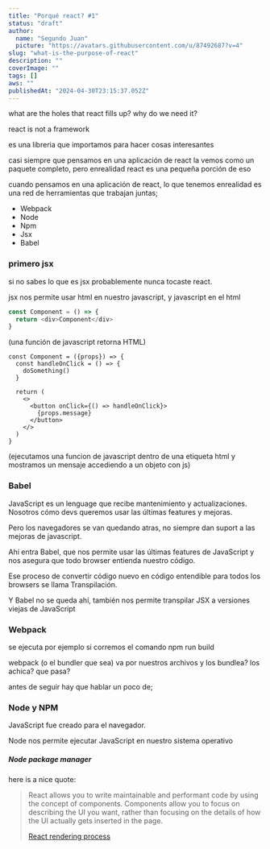 ```yaml
---
title: "Porqué react? #1"
status: "draft"
author:
  name: "Segundo Juan"
  picture: "https://avatars.githubusercontent.com/u/87492687?v=4"
slug: "what-is-the-purpose-of-react"
description: ""
coverImage: ""
tags: []
aws: ""
publishedAt: "2024-04-30T23:15:37.052Z"
---
```


what are the holes that react fills up? why do we need it?

react is not a framework

es una libreria que importamos para hacer cosas interesantes

casi siempre que pensamos en una aplicación de react la vemos como un paquete completo, pero enrealidad react es una pequeña porción de eso

cuando pensamos en una aplicación de react, lo que tenemos enrealidad es una red de herramientas que trabajan juntas;

- Webpack
- Node
- Npm
- Jsx
- Babel

### primero jsx

si no sabes lo que es jsx probablemente nunca tocaste react.

jsx nos permite usar html en nuestro javascript, y javascript en el html

```javascript
const Component = () => {
  return <div>Component</div>
}
```

(una función de javascript retorna HTML)

```typescriptreact
const Component = ({props}) => {
  const handleOnClick = () => {
    doSomething()
  }

  return (
    <>
      <button onClick={() => handleOnClick}>
        {props.message}
      </button>
    </>
  )
}

```

(ejecutamos una funcion de javascript dentro de una etiqueta html y mostramos un mensaje accediendo a un objeto con js)

### Babel

JavaScript es un lenguage que recibe mantenimiento y actualizaciones. Nosotros cómo devs queremos usar las últimas features y mejoras.

Pero los navegadores se van quedando atras, no siempre dan suport a las mejoras de javascript.

Ahí entra Babel, que nos permite usar las últimas features de JavaScript y nos asegura que todo browser entienda nuestro código.

Ese proceso de convertir código nuevo en código entendible para todos los browsers se llama Transpilación.

Y Babel no se queda ahí, también nos permite transpilar JSX a versiones viejas de JavaScript

### Webpack

se ejecuta por ejemplo si corremos el comando npm run build

webpack (o el bundler que sea) va por nuestros archivos y los bundlea? los achica? que pasa?

antes de seguir hay que hablar un poco de;

### Node y NPM

JavaScript fue creado para el navegador.

Node nos permite ejecutar JavaScript en nuestro sistema operativo

##### Node package manager

here is a nice quote:

> React allows you to write maintainable and performant code by using the concept of components. Components allow you to focus on describing the UI you want, rather than focusing on the details of how the UI actually gets inserted in the page.
>
> [React rendering process](https://www.youtube.com/watch?v=i793Qm6kv3U)
